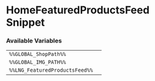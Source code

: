 # HomeFeaturedProductsFeed Snippet

### Available Variables
|||
|---|---|
| `%%GLOBAL_ShopPath%%` |
| `%%GLOBAL_IMG_PATH%%` |
| `%%LNG_FeaturedProductsFeed%%` |
